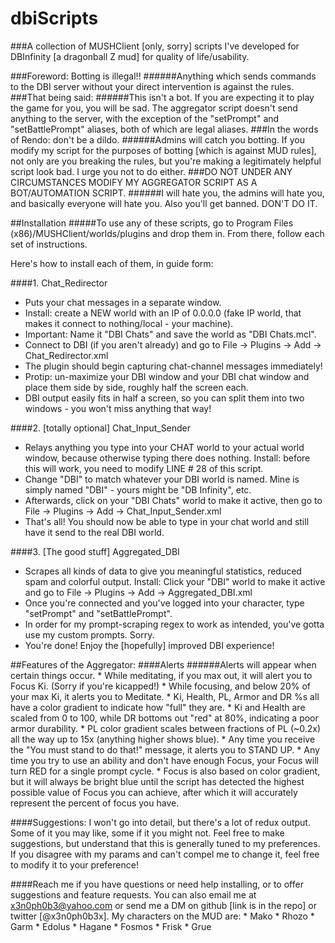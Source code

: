 # dbiScripts
###A collection of MUSHClient [only, sorry] scripts I've developed for DBInfinity [a dragonball Z mud] for quality of life/usability.

###Foreword: Botting is illegal!!
######Anything which sends commands to the DBI server without your direct intervention is against the rules.
###That being said:
######This isn't a bot. If you are expecting it to play the game for you, you will be sad. The aggregator script doesn't send anything to the server, with the exception of the "setPrompt" and "setBattlePrompt" aliases, both of which are legal aliases.
###In the words of Rendo: don't be a dildo.
######Admins will catch you botting. If you modify my script for the purposes of botting [which is against MUD rules], not only are you breaking the rules, but you're making a legitimately helpful script look bad. I urge you not to do either.
###DO NOT UNDER ANY CIRCUMSTANCES MODIFY MY AGGREGATOR SCRIPT AS A BOT/AUTOMATION SCRIPT. 
######I will hate you, the admins will hate you, and basically everyone will hate you. Also you'll get banned. DON'T DO IT.

##Installation
#####To use any of these scripts, go to Program Files (x86)/MUSHClient/worlds/plugins and drop them in. From there, follow each set of instructions.

Here's how to install each of them, in guide form:

####1. Chat_Redirector 
  * Puts your chat messages in a separate window.
  * Install: create a NEW world with an IP of 0.0.0.0 (fake IP world, that makes it connect to nothing/local - your machine).
  * Important: Name it "DBI Chats" and save the world as "DBI Chats.mcl".
  * Connect to DBI (if you aren't already) and go to File -> Plugins -> Add -> Chat_Redirector.xml
  * The plugin should begin capturing chat-channel messages immediately!
  * Protip: un-maximize your DBI window and your DBI chat window and place them side by side, roughly half the screen each.
  * DBI output easily fits in half a screen, so you can split them into two windows - you won't miss anything that way!

####2. [totally optional] Chat_Input_Sender
  * Relays anything you type into your CHAT world to your actual world window, because otherwise typing there does nothing.
Install: before this will work, you need to modify LINE # 28 of this script. 
  * Change "DBI" to match whatever your DBI world is named. Mine is simply named "DBI" - yours might be "DB Infinity", etc.
  * Afterwards, click on your "DBI Chats" world to make it active, then go to File -> Plugins -> Add -> Chat_Input_Sender.xml
  * That's all! You should now be able to type in your chat world and still have it send to the real DBI world.

####3. [The good stuff] Aggregated_DBI
  * Scrapes all kinds of data to give you meaningful statistics, reduced spam and colorful output.
Install: Click your "DBI" world to make it active and go to File -> Plugins -> Add -> Aggregated_DBI.xml
  * Once you're connected and you've logged into your character, type "setPrompt" and "setBattlePrompt".  
  * In order for my prompt-scraping regex to work as intended, you've gotta use my custom prompts. Sorry.
  * You're done! Enjoy the [hopefully] improved DBI experience!

##Features of the Aggregator:
####Alerts
######Alerts will appear when certain things occur.
    * While meditating, if you max out, it will alert you to Focus Ki. (Sorry if you're kicapped!)
    * While focusing, and below 20% of your max Ki, it alerts you to Meditate.
    * Ki, Health, PL, Armor and DR %s all have a color gradient to indicate how "full" they are.
	* Ki and Health are scaled from 0 to 100, while DR bottoms out "red" at 80%, indicating a poor armor durability.
	* PL color gradient scales between fractions of PL (~0.2x) all the way up to 15x (anything higher shows blue).
    * Any time you receive the "You must stand to do that!" message, it alerts you to STAND UP.
    * Any time you try to use an ability and don't have enough Focus, your Focus will turn RED for a single prompt cycle.
    * Focus is also based on color gradient, but it will always be bright blue until the script has detected the highest possible value of Focus you can achieve, after which it will accurately represent the percent of focus you have.

####Suggestions:
I won't go into detail, but there's a lot of redux output. Some of it you may like, some if it you might not. 
Feel free to make suggestions, but understand that this is generally tuned to my preferences.
If you disagree with my params and can't compel me to change it, feel free to modify it to your preference!

####Reach me if you have questions or need help installing, or to offer suggestions and feature requests. You can also email me at x3n0ph0b3@yahoo.com or send me a DM on github [link is in the repo] or twitter [@x3n0ph0b3x].
My characters on the MUD are:
	* Mako
	* Rhozo
	* Garm
	* Edolus
	* Hagane
	* Fosmos
	* Frisk
	* Grue